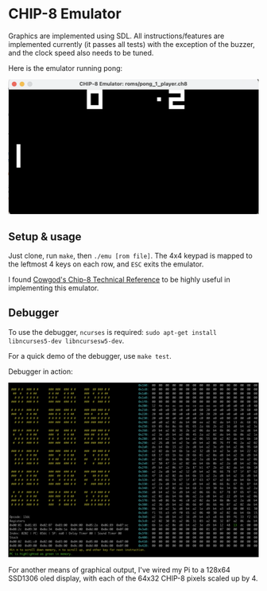 # CHIP-8 Emulator

Graphics are implemented using SDL. All instructions/features are implemented currently (it passes all tests) with the exception of the buzzer, and the clock speed also needs to be tuned.

Here is the emulator running pong:

![pong](pong.png)

## Setup & usage

Just clone, run `make`, then `./emu [rom file]`. The 4x4 keypad is mapped to the leftmost 4 keys on each row, and `ESC` exits the emulator. 

I found [Cowgod's Chip-8 Technical Reference](http://devernay.free.fr/hacks/chip8/C8TECH10.HTM) to be highly useful in implementing this emulator.

## Debugger

To use the debugger, `ncurses` is required: `sudo apt-get install libncurses5-dev libncursesw5-dev`.

For a quick demo of the debugger, use `make test`.

Debugger in action: 

![debugger](image.png)

For another means of graphical output, I've wired my Pi to a 128x64 SSD1306 oled display, with each of the 64x32 CHIP-8 pixels scaled up by 4. 
